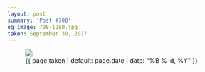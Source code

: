 ```yaml
---
layout: post
summary: 'Post #708'
og_image: 708-1280.jpg
taken: September 30, 2017
---
```


<figure class="post">
<img sizes="(min-width: 700px) 50vw, calc(100vw - 2rem)" src="{{ site.assets_url }}/708-640.jpg" srcset="{{ site.assets_url }}/708-320.jpg 320w, {{ site.assets_url }}/708-640.jpg 640w, {{ site.assets_url }}/708-960.jpg 960w, {{ site.assets_url }}/708-1280.jpg 1280w"/>
<figcaption>
<time>{{ page.taken | default: page.date | date: "%B %-d, %Y" }}</time>
</figcaption>
</figure>
